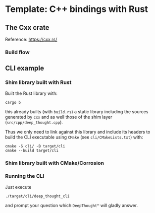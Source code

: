# Template: C++ bindings with Rust

## The Cxx crate
Reference: https://cxx.rs/

### Build flow

## CLI example

### Shim library built with Rust 
Built the Rust library with:
```
cargo b
```
this already builts (with `build.rs`) a static library including the sources generated by `cxx`  and as well those of the shim layer (`src/cpp/deep_thought.cpp`).

Thus we only need to link against this library and include its headers to build the CLI executable using `CMake` (see `cli/CMakeLists.txt`) with:
```
cmake -S cli/ -B target/cli
cmake --build target/cli
```

### Shim library built with CMake/Corrosion 

### Running the CLI
Just execute
```
./target/cli/deep_thought_cli
```
and prompt your question which `DeepThought™` will gladly answer.
